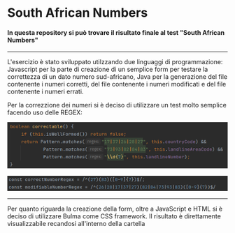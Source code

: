# South African Numbers

<h4> In questa repository si può trovare il risultato finale al test "South African Numbers" </h4>

***

<p> L'esercizio è stato sviluppato utilzzando due linguaggi di programmazione: Javascript per la parte di creazione di un semplice form per testare la correttezza di un dato numero sud-africano, Java per la generazione del file contenente i numeri corretti, del file contenente i numeri modificati e del file contenente i numeri errati. </p>

<p> Per la correzzione dei numeri si è deciso di utilizzare un test molto semplice facendo uso delle REGEX: </p>

![coorectable function](https://github.com/MinusLee/southAfricanNumbers/blob/master/correctable.png "REGEX per il programma Java")

![correctable function js](https://github.com/MinusLee/southAfricanNumbers/blob/master/js-correctable.png "REGEX per il programma JavaScript")

***

<p> Per quanto riguarda la creazione della form, oltre a JavaScript e HTML si è deciso di utilizzare Bulma come CSS framework. Il risultato è direttamente visualizzabile recandosi all'interno della cartella </p>

